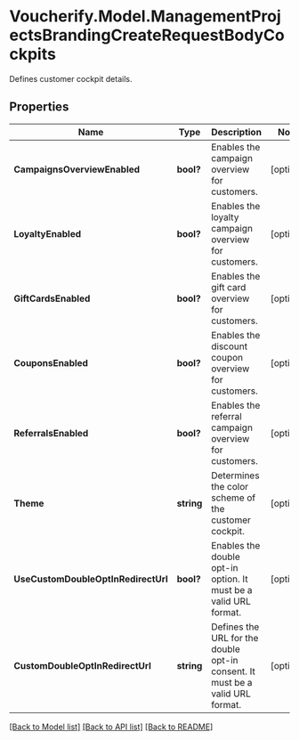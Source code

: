# Voucherify.Model.ManagementProjectsBrandingCreateRequestBodyCockpits
Defines customer cockpit details.

## Properties

Name | Type | Description | Notes
------------ | ------------- | ------------- | -------------
**CampaignsOverviewEnabled** | **bool?** | Enables the campaign overview for customers. | [optional] 
**LoyaltyEnabled** | **bool?** | Enables the loyalty campaign overview for customers. | [optional] 
**GiftCardsEnabled** | **bool?** | Enables the gift card overview for customers. | [optional] 
**CouponsEnabled** | **bool?** | Enables the discount coupon overview for customers. | [optional] 
**ReferralsEnabled** | **bool?** | Enables the referral campaign overview for customers. | [optional] 
**Theme** | **string** | Determines the color scheme of the customer cockpit. | [optional] 
**UseCustomDoubleOptInRedirectUrl** | **bool?** | Enables the double opt-in option. It must be a valid URL format. | [optional] 
**CustomDoubleOptInRedirectUrl** | **string** | Defines the URL for the double opt-in consent. It must be a valid URL format. | [optional] 

[[Back to Model list]](../README.md#documentation-for-models) [[Back to API list]](../README.md#documentation-for-api-endpoints) [[Back to README]](../README.md)

